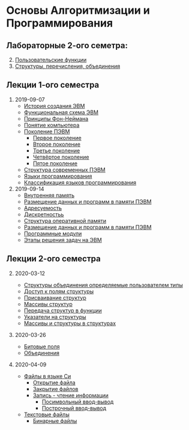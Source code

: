 # Основы Алгоритмизации и Программирования

## Лабораторные 2-ого семетра:
2. [Пользовательские функции](labs/2020-03-13-2/)
3. [Структуры, перечисления, объединения](labs/2020-03-13-3/)

## Лекции 1-ого семестра
1. 2019-09-07
    - [История создания ЭВМ](lectures/2019-09-07-1/#история-создания-эвм)
    - [Функциональная схема ЭВМ](lectures/2019-09-07-1/#функциональная-схема-эвм)
    - [Принципы Фон-Неймана](lectures/2019-09-07-1/#принципы-фон-неймана)
    - [Понятие компьютера](lectures/2019-09-07-1/#понятие-компьютера)
    - [Поколение ПЭВМ](lectures/2019-09-07-1/#поколение-пэвм)
        - [Первое поколение](lectures/2019-09-07-1/#первое-поколение-компьютеры-на-электронных-лампах-194x-1955)
        - [Второе поколение](lectures/2019-09-07-1/#второе-поколение-компьютеры-на-транзисторах-1955-1965)
        - [Третье поколение](lectures/2019-09-07-1/#третье-поколение-компьютеры-на-интегральных-схемах-1965-1980)
        - [Четвёртое поколение](lectures/2019-09-07-1/#четвертое-поколение-компьютеры-на-больших-и-сверхбольших-интегральных-схемах-1980-)
        - [Пятое поколение](lectures/2019-09-07-1/#пятое-поколение)
    - [Cтруктура современных ПЭВМ](lectures/2019-09-07-1/#структура-современных-пэвм)
    - [Языки программирования](lectures/2019-09-07-1/#языки-программирования)
    - [Классификация языков программирования](lectures/2019-09-07-1/#классификация-языков-программирования)
2. 2019-09-14
    - [Внутренняя память](lectures/2019-09-14-2/#внутренняя-память)
    - [Размещение данных и программ в памяти ПЭВМ](lectures/2019-09-14-2/#размещение-данных-и-программ-в-памяти-пэвм)
    - [Адресуемость](lectures/2019-09-14-2/#адресуемость)
    - [Дискретностьь](lectures/2019-09-14-2/#дискретность)
    - [Структура оперативной памяти](lectures/2019-09-14-2/#структура-оперативной-памяти)
    - [Размещение данных и программ в памяти ПЭВМ](lectures/2019-09-14-2/#размещение-данных-и-программ-в-памяти-пэвм-1)
    - [Программные модули](lectures/2019-09-14-2/#программные-модули)
    - [Этапы решения задач на ЭВМ](lectures/2019-09-14-2/#этапы-решения-задач-на-эвм)

## Лекции 2-ого семестра
2. 2020-03-12
    - [Структуры объединения определяемые пользователем типы](lectures/2020-03-12-2/#структуры-объединения-определяемые-пользователем-типы)
    - [Доступ к полям структуры](lectures/2020-03-12-2/#доступ-к-полям-структуры)
    - [Присваивание структур](lectures/2020-03-12-2/#присваивание-структур)
    - [Массивы структур](lectures/2020-03-12-2/#массивы-структур)
    - [Передача структур в функции](lectures/2020-03-12-2/#передача-структур-в-функции)
    - [Указатели на структуры](lectures/2020-03-12-2/#указатели-на-структуры)
    - [Массивы и структуры в структурах](lectures/2020-03-12-2/#массивы-и-структуры-в-структурах)

3. 2020-03-26
    - [Битовые поля](lectures/2020-03-26-3/#битовые-поля)
    - [Объединения](lectures/2020-03-26-3/#объединения)

4. 2020-04-09
    - [Файлы в языке Си](lectures/2020-04-09#файлы-в-языке-с)
        - [Открытие файла](lectures/2020-04-09#открытие-файла)
        - [Закрытие файлов](lectures/2020-04-09#закрытие-файла)
        - [Запись - чтение информации](lectures/2020-04-09#запись---чтение-информации)
            - [Посимвольный ввод-вывод](lectures/2020-04-09#посимвольный-ввод-вывод)
            - [Построчный ввод-вывод](lectures/2020-04-09#построчный-ввод-вывод)
    - [Текстовые файлы](lectures/2020-04-09#текстовые-файлы)
        - [Бинарные файлы](lectures/2020-04-09#бинарные-файлы)
